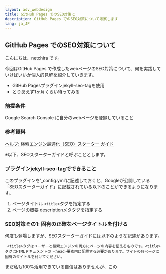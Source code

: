 ```yaml
---
layout: adv_webdesign
title: GitHub Pages でのSEO対策に
description: GitHub Pages でのSEO対策について考察します
lang: ja_JP
---
```

## GitHub Pages でのSEO対策について

こんにちは、netchira です。

今回はGitHub Pages で作成したwebページのSEO対策について、何を実践していけばいいか個人的見解を紹介していきます。

- GitHub Pagesプラグインjekyll-seo-tagを使用
- とりあえず1ヶ月くらい待ってみる

### 前提条件
Google Search Console に自分のwebページを登録していること

### 参考資料
[ヘルプ: 検索エンジン最適化（SEO）スターター ガイド](https://support.google.com/webmasters/answer/7451184?hl=ja&ref_topic=3309469)

※以下、SEOスターターガイドと呼ぶこととします。

### プラグインjekyll-seo-tagでできること

このプラグインを’_config.yml’に記述しておくと、Googleが公開している「SEOスターターガイド」に記載されている以下のことができるようになります。

1. ページタイトル `<title>`タグを指定する
2. ページの概要 descriptionメタタグを指定する


### SEO対策その1: 固有の正確なページタイトルを付ける

何度も登場しますが、SEOスターターガイドには以下のような記述があります。


` <title>タグはユーザーと検索エンジンの両方にページの内容を伝えるものです。<title>タグはHTMLドキュメントの <head>要素内に配置する必要があります。サイトの各ページに固有のタイトルを付けてください。`


まだ私も100%活用できている自信はありませんが、この<title>タグがGoogle検索でヒットする上で重要な要素の一つである、ということです。

オリジナリティの高い、且つ、内容がすぐに分かる`<title>`をつくって、Google検索に自分のwebページがヒットするようになることを目指したいものです。

### SEO対策その2: description メタタグを使用する

以下、引用です。


`ページの description メタタグは Google や他の検索エンジンにページ内容の要約を伝えます。ページのタイトルが数語の単語やフレーズであるのに対し、ページの description メタタグには 1、2 文のセンテンスや短いパラグラフを記述します。`


こちらも、SEO対策に欠かせない要素である、とのこと。
内容が分かりやすい

ちなみに、これらの内容を書くのはマークダウンファイル(拡張子: .md, .markdown)の先頭です。

こんな感じで書きます。

```
---
layout: default
title: GitHub Pages でのSEO対策に
description: GitHub Pages でのSEO対策について考察します
lang: ja_JP
---
## GitHub Pages でのSEO対策について

こんにちは、netchira です。

(以下、略)
```

### とりあえず待ってみる
さて、いくつか方法を紹介してみましたが、「どうしても急がないといけない人」を除いて、しばらく待てる人は、ちょっと待ってみるのも良い方法かと思います。

SEO対策でググると色んな情報が出てきますし、なんだか迷ってしまいますよね。

なので、何かしら自分で試してみたのなら、まずは2,3日待ってみて、1,2週間待ってみて、、、さすがに1ヶ月たてば効果が出始めてもいいとは思いますが、そういう「気長さ」があっても良いのではないでしょうか。



以上です。

参考になれば幸いです。